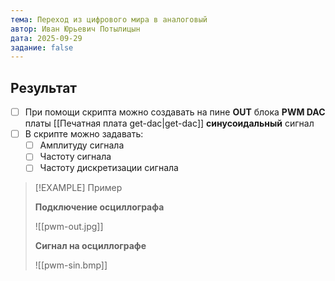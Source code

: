 ```yaml
---
тема: Переход из цифрового мира в аналоговый
автор: Иван Юрьевич Потылицын
дата: 2025-09-29
задание: false
---
```


## Результат

- [ ] При помощи скрипта можно создавать на пине **OUT** блока **PWM DAC** платы [[Печатная плата get-dac|get-dac]] **синусоидальный** сигнал
- [ ] В скрипте можно задавать:
    - [ ] Амплитуду сигнала
    - [ ] Частоту сигнала
    - [ ] Частоту дискретизации сигнала

> [!EXAMPLE] Пример
> 
> **Подключение осциллографа**
> 
> ![[pwm-out.jpg]]
> 
> **Сигнал на осциллографе**
> 
> ![[pwm-sin.bmp]]
